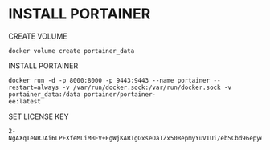 # INSTALL PORTAINER
CREATE VOLUME
```
docker volume create portainer_data
```
INSTALL PORTAINER
```
docker run -d -p 8000:8000 -p 9443:9443 --name portainer --restart=always -v /var/run/docker.sock:/var/run/docker.sock -v portainer_data:/data portainer/portainer-
ee:latest
```
SET LICENSE KEY
```
2-NgAXqIeNRJAi6LPFXfeMLiMBFV+EgWjKARTgGxseOaTZx508epmyYuVIUi/ebSCbd96epyetuF4V+fIX5Fg=
```
